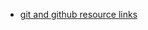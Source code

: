 * [git and github resource links](https://learnbyexample.github.io/curated_resources/git_and_github.html)